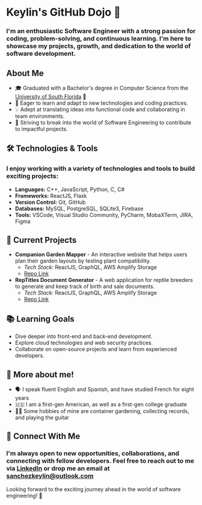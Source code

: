 # Keylin's GitHub Dojo :tanabata_tree:
### I'm an enthusiastic Software Engineer with a strong passion for coding, problem-solving, and continuous learning. I'm here to showcase my projects, growth, and dedication to the world of software development.

## About Me

- 🎓 Graduated with a Bachelor's degree in Computer Science from the [University of South Florida](https://www.usf.edu/) :metal:
- 🌱 Eager to learn and adapt to new technologies and coding practices.
- 💡 Adept at translating ideas into functional code and collaborating in team environments.
- 🚀 Striving to break into the world of Software Engineering to contribute to impactful projects.

## 🛠️ Technologies & Tools
### I enjoy working with a variety of technologies and tools to build exciting projects:

- **Languages:** C++, JavaScript, Python, C, C#
- **Frameworks:** ReactJS, Flask
- **Version Control:** Git, GitHub
- **Databases:** MySQL, PostgreSQL, SQLite3, Firebase
- **Tools:** VSCode, Visual Studio Community, PyCharm, MobaXTerm, JIRA, Figma

## 💼 Current Projects

- **Companion Garden Mapper** - An interactive website that helps users plan their garden layouts by testing plant compatibility.
  - *Tech Stack:* ReactJS, GraphQL, AWS Amplify Storage
  - [Repo Link](https://github.com/kbsanchez/friendly-garden)
- **RepTitles Document Generator** - A web application for reptile breeders to generate and keep track of birth and sale documents.
  - *Tech Stack:* ReactJS, GraphQL, AWS Amplify Storage
  - [Repo Link](https://github.com/kbsanchez/RepTitles)

## 📚 Learning Goals

- Dive deeper into front-end and back-end development.
- Explore cloud technologies and web security practices.
- Collaborate on open-source projects and learn from experienced developers.

## 🌱 More about me!

- 🗣 I speak fluent English and Spanish, and have studied French for eight years
- 🇺🇸 I am a first-gen American, as well as a first-gen college graduate
- 🤸‍♂️ Some hobbies of mine are container gardening, collecting records, and playing the guitar

## 📧 Connect With Me
### I'm always open to new opportunities, collaborations, and connecting with fellow developers. Feel free to reach out to me via [LinkedIn](https://linkedin.com/in/keylin-sanchez/) or drop me an email at sanchezkeylin@outlook.com

Looking forward to the exciting journey ahead in the world of software engineering! 🚀
